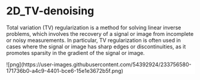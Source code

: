 # 2D_TV-denoising
Total variation (TV) regularization is a method for solving linear inverse problems, which involves the recovery of a signal or image from incomplete or noisy measurements. In particular, TV regularization is often used in cases where the signal or image has sharp edges or discontinuities, as it promotes sparsity in the gradient of the signal or image. <br>
<div style="background-color:white">
![png](https://user-images.githubusercontent.com/54392924/233756580-171736b0-a4c9-4401-bce6-15e1e3672b5f.png)
</div>
